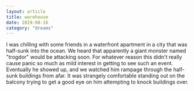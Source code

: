 ```yaml
---
layout: article
title: warehouse
date: 2019-08-16
category: "dreams"
---
```


I was chilling with some friends in a waterfront apartment in a city that was half-sunk into the ocean. We heard that apparently a giant monster named "trogdor" would be attacking soon. For whatever reason this didn't really cause panic so much as mild interest in getting to see such an event. Eventually he showed up, and we watched him rampage through the half-sunk buildings from afar. It was strangely comfortable standing out on the balcony trying to get a good eye on him attempting to knock buildings over.